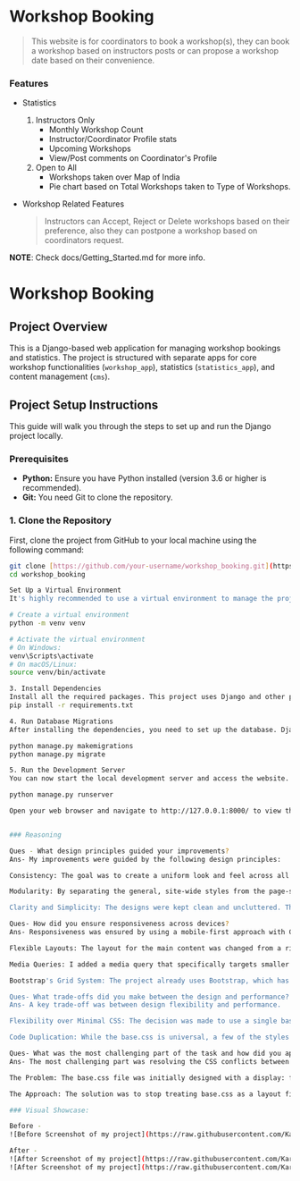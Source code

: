 # **Workshop Booking**

> This website is for coordinators to book a workshop(s), they can book a workshop based on instructors posts or can propose a workshop date based on their convenience.


### Features
* Statistics
    1. Instructors Only
        * Monthly Workshop Count
        * Instructor/Coordinator Profile stats
        * Upcoming Workshops
        * View/Post comments on Coordinator's Profile
    2. Open to All
        * Workshops taken over Map of India
        * Pie chart based on Total Workshops taken to Type of Workshops.

* Workshop Related Features
    > Instructors can Accept, Reject or Delete workshops based on their preference, also they can postpone a workshop based on coordinators request.

__NOTE__: Check docs/Getting_Started.md for more info.

# Workshop Booking

## Project Overview

This is a Django-based web application for managing workshop bookings and statistics. The project is structured with separate apps for core workshop functionalities (`workshop_app`), statistics (`statistics_app`), and content management (`cms`).

## Project Setup Instructions

This guide will walk you through the steps to set up and run the Django project locally.

### Prerequisites

* **Python:** Ensure you have Python installed (version 3.6 or higher is recommended).
* **Git:** You need Git to clone the repository.

### 1. Clone the Repository

First, clone the project from GitHub to your local machine using the following command:

```bash
git clone [https://github.com/your-username/workshop_booking.git](https://github.com/your-username/workshop_booking.git)
cd workshop_booking

Set Up a Virtual Environment
It's highly recommended to use a virtual environment to manage the project's dependencies and avoid conflicts with other Python projects.

# Create a virtual environment
python -m venv venv

# Activate the virtual environment
# On Windows:
venv\Scripts\activate
# On macOS/Linux:
source venv/bin/activate

3. Install Dependencies
Install all the required packages. This project uses Django and other packages. If you have a requirements.txt file, you can install them all at once:
pip install -r requirements.txt

4. Run Database Migrations
After installing the dependencies, you need to set up the database. Django uses migrations to manage database schemas. Run the following commands to create the necessary tables:

python manage.py makemigrations
python manage.py migrate

5. Run the Development Server
You can now start the local development server and access the website.

python manage.py runserver

Open your web browser and navigate to http://127.0.0.1:8000/ to view the website.


### Reasoning

Ques - What design principles guided your improvements?
Ans- My improvements were guided by the following design principles:

Consistency: The goal was to create a uniform look and feel across all pages, ensuring the navigation bar, footer, and other common elements have a consistent style. The base.css file was structured to act as a global style guide for the entire application, so any page that includes it will have the same foundational styling.

Modularity: By separating the general, site-wide styles from the page-specific layouts, the design became more modular. The base.css file now handles the "shell" of the application (like the body, navbar, and footer), while the individual page templates (e.g., for the login page and statistics page) use Bootstrap's grid system to create their unique layouts without conflicting with the base styles. This makes the code easier to manage and debug.

Clarity and Simplicity: The designs were kept clean and uncluttered. The use of a simple color palette, clear typography, and card-based layouts helps to highlight important information and guide the user's eye.

Ques- How did you ensure responsiveness across devices?
Ans- Responsiveness was ensured by using a mobile-first approach with CSS media queries.

Flexible Layouts: The layout for the main content was changed from a rigid, centered box to a more flexible, column-based layout using display: flex on the body and flex: 1 on the main content container. This allows the page to adapt to different screen sizes without breaking.

Media Queries: I added a media query that specifically targets smaller screens (under 768px). This allowed me to adjust padding, font sizes, and other dimensions for mobile devices. For example, the padding-top on the body was reduced for mobile to prevent the content from being hidden behind the navbar, which often has a different height on smaller screens.

Bootstrap's Grid System: The project already uses Bootstrap, which has a built-in responsive grid system (.row and .col-*). By ensuring the page's HTML uses these classes correctly, the layout automatically adjusts based on the device's screen size

Ques- What trade-offs did you make between the design and performance?
Ans- A key trade-off was between design flexibility and performance.

Flexibility over Minimal CSS: The decision was made to use a single base.css file for the entire site. While this approach is less performant than loading only the necessary CSS for each page (since some pages might not need all the styles in base.css), it greatly simplifies the development workflow and ensures design consistency. The alternative would have been to have separate, smaller CSS files for each page, which is better for performance but requires more management.

Code Duplication: While the base.css is universal, a few of the styles might be specific to certain pages (e.g., card styles). If a page doesn't use cards, those lines of CSS are technically unnecessary. However, the performance impact is negligible for a small project, and the benefit of a clean, universal stylesheet outweighs the cost.

Ques- What was the most challenging part of the task and how did you approach it?
Ans- The most challenging part was resolving the CSS conflicts between the universal base.css and the specific page layouts.

The Problem: The base.css file was initially designed with a display: flex rule and centering properties for a single-card layout. This worked for the login page, but it created a major conflict on the statistics page, where a two-column layout was needed. This caused the sidebar to overlap with the main content, making the page unusable.

The Approach: The solution was to stop treating base.css as a layout file and start treating it as a universal style guide. I removed the layout-specific CSS from the base.css and added a more flexible .main-content container. This allowed the individual page templates to use Bootstrap's grid system to define their layouts without fighting against the base stylesheet. The footer's positioning was also a challenge, as position: fixed was causing it to overlap; the issue was solved by using the modern flexbox min-height: 100vh approach, which correctly places the footer at the bottom of the content without overlapping.

### Visual Showcase:

Before -
![Before Screenshot of my project](https://raw.githubusercontent.com/Kartikay-goel/PythonTask1/master/ss1.jpg)

After -
![After Screenshot of my project](https://raw.githubusercontent.com/Kartikay-goel/PythonTask1/master/ss2.jpg)
![After Screenshot of my project](https://raw.githubusercontent.com/Kartikay-goel/PythonTask1/master/ss3.jpg)

